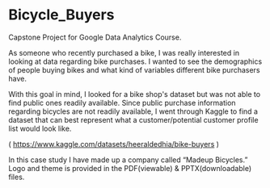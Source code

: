 # Bicycle_Buyers
Capstone Project for Google Data Analytics Course.


As someone who recently purchased a bike, I was really interested in looking at data regarding bike purchases. I wanted to see the demographics of people buying bikes and what kind of variables different bike purchasers have.


With this goal in mind, I looked for a bike shop's dataset but was not able to find public ones readily available. Since public purchase information regarding bicycles are not readily available, I went through Kaggle to find a dataset that can best represent what a customer/potential customer profile list would look like. 

( https://www.kaggle.com/datasets/heeraldedhia/bike-buyers )

In this case study I have made up a company called “Madeup Bicycles.” Logo and theme is provided in the PDF(viewable) & PPTX(downloadable) files.
